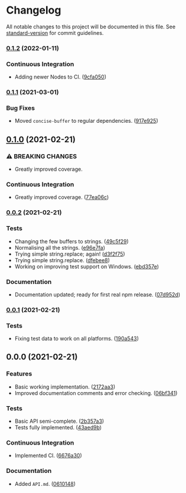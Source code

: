 # Changelog

All notable changes to this project will be documented in this file. See [standard-version](https://github.com/conventional-changelog/standard-version) for commit guidelines.

### [0.1.2](https://github.com/Anadian/executable-metadata/compare/v0.1.1...v0.1.2) (2022-01-11)


### Continuous Integration

* Adding newer Nodes to CI. ([9cfa050](https://github.com/Anadian/executable-metadata/commit/9cfa050d32d677e0bb8c19baa4dfa42f8005c42b))

### [0.1.1](https://github.com/Anadian/executable-metadata/compare/v0.1.0...v0.1.1) (2021-03-01)


### Bug Fixes

* Moved `concise-buffer` to regular dependencies. ([917e925](https://github.com/Anadian/executable-metadata/commit/917e925d0055f4382c7edd4c2a5bc2106ed76407))

## [0.1.0](https://github.com/Anadian/executable-metadata/compare/v0.0.2...v0.1.0) (2021-02-21)


### ⚠ BREAKING CHANGES

* Greatly improved coverage.

### Continuous Integration

* Greatly improved coverage. ([77ea06c](https://github.com/Anadian/executable-metadata/commit/77ea06c1cceb4ac903a2f1f80dafc7db8a1c1613))

### [0.0.2](https://github.com/Anadian/executable-metadata/compare/v0.0.1...v0.0.2) (2021-02-21)


### Tests

* Changing the few buffers to strings. ([49c5f29](https://github.com/Anadian/executable-metadata/commit/49c5f2986956c18ea8eee99d1f7856d3e6431399))
* Normalising all the strings. ([e96e7fa](https://github.com/Anadian/executable-metadata/commit/e96e7fa75240d4ea793fc08a0a6c9368f114d1b1))
* Trying simple string.replace; again! ([d3f2f75](https://github.com/Anadian/executable-metadata/commit/d3f2f75417ac6efd06a809066ea0c8df924d55c4))
* Trying simple string.replace. ([dfebee8](https://github.com/Anadian/executable-metadata/commit/dfebee8e6d9c3b0ac3eac126ab0171006203aae4))
* Working on improving test support on Windows. ([ebd357e](https://github.com/Anadian/executable-metadata/commit/ebd357e9d5ca4964d4b9d3875d1d240d47d69b0a))


### Documentation

* Documentation updated; ready for first real npm release. ([07d952d](https://github.com/Anadian/executable-metadata/commit/07d952ddae4c3c96104e36f1b12b6b92e5905433))

### [0.0.1](https://github.com/Anadian/executable-metadata/compare/v0.0.0...v0.0.1) (2021-02-21)


### Tests

* Fixing test data to work on all platforms. ([190a543](https://github.com/Anadian/executable-metadata/commit/190a543096e6718cac0956db8a254f52b3cd3c4e))

## 0.0.0 (2021-02-21)


### Features

* Basic working implementation. ([2172aa3](https://github.com/Anadian/executable-metadata/commit/2172aa346281d836827054bd0c09a5312a1a58bf))
* Improved documentation comments and error checking. ([06bf341](https://github.com/Anadian/executable-metadata/commit/06bf34152fccfb963bac8fab32c6943de6aa3845))


### Tests

* Basic API semi-complete. ([2b357a3](https://github.com/Anadian/executable-metadata/commit/2b357a3244cc87b078af74f36e43ffe63658d8c6))
* Tests fully implemented. ([43aed9b](https://github.com/Anadian/executable-metadata/commit/43aed9bfa56695f4a7883cedde29616af78438ab))


### Continuous Integration

* Implemented CI. ([6676a30](https://github.com/Anadian/executable-metadata/commit/6676a302c9856eca6362bd0c27f6c5b69a0c58bf))


### Documentation

* Added `API.md`. ([0610148](https://github.com/Anadian/executable-metadata/commit/0610148f78c2915ffb8629ea73c427c4d9047f30))

